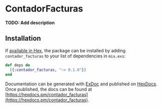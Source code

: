 # ContadorFacturas

**TODO: Add description**

## Installation

If [available in Hex](https://hex.pm/docs/publish), the package can be installed
by adding `contador_facturas` to your list of dependencies in `mix.exs`:

```elixir
def deps do
  [{:contador_facturas, "~> 0.1.0"}]
end
```

Documentation can be generated with [ExDoc](https://github.com/elixir-lang/ex_doc)
and published on [HexDocs](https://hexdocs.pm). Once published, the docs can
be found at [https://hexdocs.pm/contador_facturas](https://hexdocs.pm/contador_facturas).

